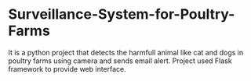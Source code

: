 # Surveillance-System-for-Poultry-Farms
It is a python project that detects the harmfull animal like cat and dogs in poultry farms using camera and sends email alert. 
Project used Flask framework to provide web interface.
